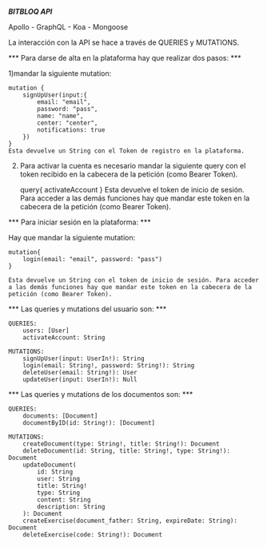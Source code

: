 ***BITBLOQ API***

Apollo - GraphQL - Koa - Mongoose

La interacción con la API se hace a través de QUERIES y MUTATIONS.


*** Para darse de alta en la plataforma hay que realizar dos pasos: ***

1)mandar la siguiente mutation:

    mutation {
        signUpUser(input:{
            email: "email",
            password: "pass",
            name: "name",
            center: "center",
            notifications: true
        })
    }
    Esta devuelve un String con el Token de registro en la plataforma.

2) Para activar la cuenta es necesario mandar la siguiente query con el token recibido en la cabecera de la petición (como Bearer Token).

    query{
        activateAccount
    }
    Esta devuelve el token de inicio de sesión. Para acceder a las demás funciones hay que mandar este token en la cabecera de la petición (como Bearer Token).


*** Para iniciar sesión en la plataforma: ***

Hay que mandar la siguiente mutation: 

    mutation{
        login(email: "email", password: "pass")
    }

    Esta devuelve un String con el token de inicio de sesión. Para acceder a las demás funciones hay que mandar este token en la cabecera de la petición (como Bearer Token).


*** Las queries y mutations del usuario son: ***

    QUERIES:
        users: [User]
        activateAccount: String

    MUTATIONS:
        signUpUser(input: UserIn!): String
        login(email: String!, password: String!): String
        deleteUser(email: String!): User
        updateUser(input: UserIn!): Null

*** Las queries y mutations de los documentos son: ***   

    QUERIES:
        documents: [Document]
        documentByID(id: String!): [Document]   
    
    MUTATIONS:
        createDocument(type: String!, title: String!): Document
        deleteDocument(id: String, title: String!, type: String!): Document
        updateDocument(
            id: String
            user: String
            title: String!
            type: String
            content: String
            description: String
        ): Document
        createExercise(document_father: String, expireDate: String): Document
        deleteExercise(code: String!): Document





